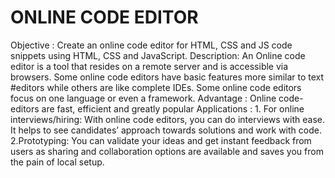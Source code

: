 #                                                               ONLINE CODE EDITOR
Objective : Create an online code editor for HTML, CSS and JS code snippets using HTML, CSS and JavaScript.
Description: An Online code editor is a tool that resides on a remote server and is accessible via browsers. Some online code editors have basic features more similar to text   #editors while others are like complete IDEs. Some online code editors focus on one language or even a framework.
 Advantage : Online code-editors are fast, efficient and greatly popular
 Applications : 1. For online interviews/hiring: With online code editors, you can do interviews with ease. It helps to see candidates’ approach towards solutions and work with code.
2.Prototyping: You can validate your ideas and get instant feedback from users as sharing and collaboration options are available and saves you from the pain of local setup.
